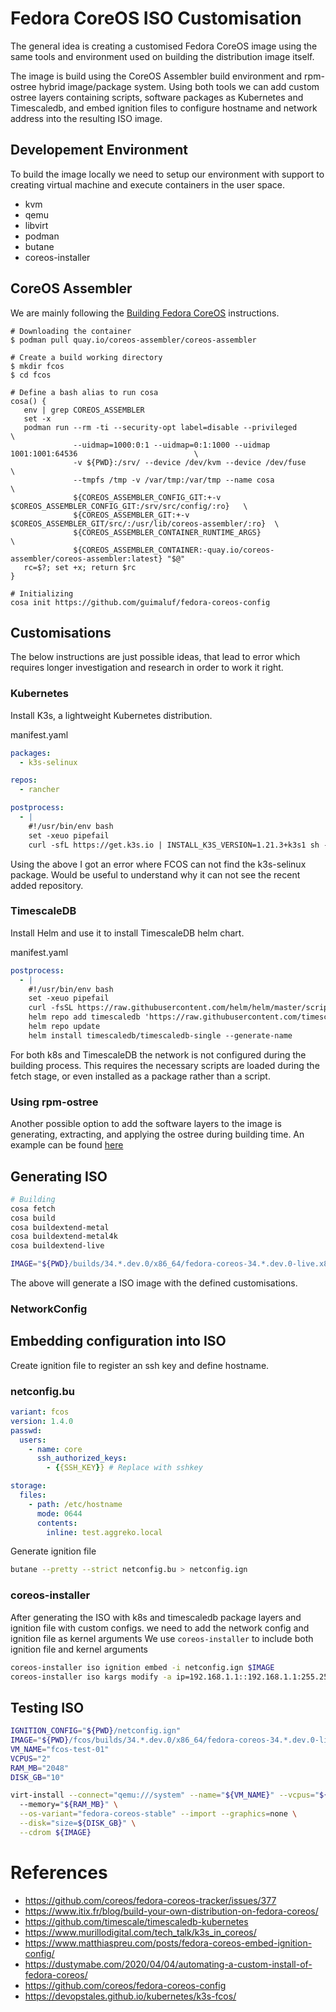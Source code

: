 # Fedora CoreOS ISO Customisation

The general  idea is creating a customised Fedora CoreOS image using the same
tools and environment used on building the distribution image itself.

The image is build using the CoreOS Assembler build environment and rpm-ostree
hybrid image/package system. Using both tools we can add custom ostree layers
containing scripts, software packages as Kubernetes and Timescaledb, and embed
ignition files to configure hostname and network address into the resulting ISO
image.

## Developement Environment

To build the image locally we need to setup our environment with support to
creating virtual machine and execute containers in the user space.

* kvm
* qemu
* libvirt
* podman
* butane
* coreos-installer

## CoreOS Assembler

We are mainly following the [Building Fedora CoreOS](https://github.com/coreos/coreos-assembler/blob/main/docs/building-fcos.md) instructions.

```
# Downloading the container
$ podman pull quay.io/coreos-assembler/coreos-assembler

# Create a build working directory
$ mkdir fcos
$ cd fcos

# Define a bash alias to run cosa
cosa() {
   env | grep COREOS_ASSEMBLER
   set -x
   podman run --rm -ti --security-opt label=disable --privileged                                    \
              --uidmap=1000:0:1 --uidmap=0:1:1000 --uidmap 1001:1001:64536                          \
              -v ${PWD}:/srv/ --device /dev/kvm --device /dev/fuse                                  \
              --tmpfs /tmp -v /var/tmp:/var/tmp --name cosa                                         \
              ${COREOS_ASSEMBLER_CONFIG_GIT:+-v $COREOS_ASSEMBLER_CONFIG_GIT:/srv/src/config/:ro}   \
              ${COREOS_ASSEMBLER_GIT:+-v $COREOS_ASSEMBLER_GIT/src/:/usr/lib/coreos-assembler/:ro}  \
              ${COREOS_ASSEMBLER_CONTAINER_RUNTIME_ARGS}                                            \
              ${COREOS_ASSEMBLER_CONTAINER:-quay.io/coreos-assembler/coreos-assembler:latest} "$@"
   rc=$?; set +x; return $rc
}

# Initializing
cosa init https://github.com/guimaluf/fedora-coreos-config

```

## Customisations
The below instructions are just possible ideas, that lead to error which
requires longer investigation and research in order to work it right.

### Kubernetes
Install K3s, a lightweight Kubernetes distribution.

manifest.yaml
```yaml
packages:
  - k3s-selinux

repos:
  - rancher

postprocess:
  - |
    #!/usr/bin/env bash
    set -xeuo pipefail
    curl -sfL https://get.k3s.io | INSTALL_K3S_VERSION=1.21.3+k3s1 sh -
```

Using the above I got an error where FCOS can not find the k3s-selinux package.
Would be useful to understand why it can not see the recent added repository.

### TimescaleDB

Install Helm and use it to install TimescaleDB helm chart.

manifest.yaml
```yaml
postprocess:
  - |
    #!/usr/bin/env bash
    set -xeuo pipefail
    curl -fsSL https://raw.githubusercontent.com/helm/helm/master/scripts/get-helm-3 | bash -
    helm repo add timescaledb 'https://raw.githubusercontent.com/timescale/timescaledb-kubernetes/master/charts/repo/'
    helm repo update
    helm install timescaledb/timescaledb-single --generate-name
```

For both k8s and TimescaleDB the network is not configured during the building
process. This requires the necessary scripts are loaded during the fetch stage,
or even installed as a package rather than a script.

### Using rpm-ostree

Another possible option to add the software layers to the image is generating, extracting, and applying the ostree during building time. An example can be found [here](https://github.com/nmasse-itix/itix-coreos-config/blob/main/build.sh)

## Generating ISO
```bash
# Building
cosa fetch
cosa build
cosa buildextend-metal
cosa buildextend-metal4k
cosa buildextend-live

IMAGE="${PWD}/builds/34.*.dev.0/x86_64/fedora-coreos-34.*.dev.0-live.x86_64.iso"
```

The above will generate a ISO image with the defined customisations.

### NetworkConfig

## Embedding configuration into ISO

Create ignition file to register an ssh key and define hostname.

### netconfig.bu
```yaml
variant: fcos
version: 1.4.0
passwd:
  users:
    - name: core
      ssh_authorized_keys:
        - {{SSH_KEY}} # Replace with sshkey

storage:
  files:
    - path: /etc/hostname
      mode: 0644
      contents:
        inline: test.aggreko.local
 ```

Generate ignition file

 ```bash
butane --pretty --strict netconfig.bu > netconfig.ign
 ```

### coreos-installer

After generating the ISO with k8s and timescaledb package layers and ignition
file with custom configs. we need to add
the network config and ignition file as kernel arguments
We use `coreos-installer` to include both ignition file and kernel arguments

```bash
coreos-installer iso ignition embed -i netconfig.ign $IMAGE
coreos-installer iso kargs modify -a ip=192.168.1.1::192.168.1.1:255.255.255.0:::off
```

## Testing ISO

```bash
IGNITION_CONFIG="${PWD}/netconfig.ign"
IMAGE="${PWD}/fcos/builds/34.*.dev.0/x86_64/fedora-coreos-34.*.dev.0-live.x86_64.iso"
VM_NAME="fcos-test-01"
VCPUS="2"
RAM_MB="2048"
DISK_GB="10"

virt-install --connect="qemu:///system" --name="${VM_NAME}" --vcpus="${VCPUS}"
  --memory="${RAM_MB}" \
  --os-variant="fedora-coreos-stable" --import --graphics=none \
  --disk="size=${DISK_GB}" \
  --cdrom ${IMAGE}
```

# References
* https://github.com/coreos/fedora-coreos-tracker/issues/377
* https://www.itix.fr/blog/build-your-own-distribution-on-fedora-coreos/
* https://github.com/timescale/timescaledb-kubernetes
* https://www.murillodigital.com/tech_talk/k3s_in_coreos/
* https://www.matthiaspreu.com/posts/fedora-coreos-embed-ignition-config/
* https://dustymabe.com/2020/04/04/automating-a-custom-install-of-fedora-coreos/
* https://github.com/coreos/fedora-coreos-config
* https://devopstales.github.io/kubernetes/k3s-fcos/
